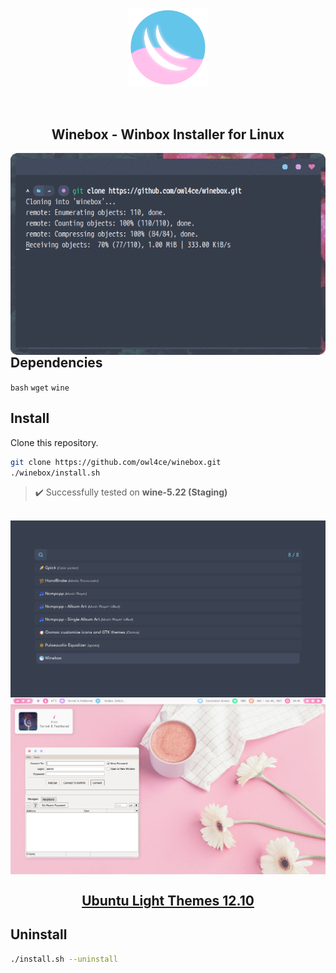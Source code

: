 <p align="center"><a name="top" href="#winebox---winbox-installer-for-linux"><img width="25%" src="./.winebox/winebox.png"></a></p>

<br>

<h2 align="center">Winebox - Winbox Installer for Linux</h2>

<a href="#winebox---winbox-installer-for-linux"><img src="./screenshots/run.gif" align="left" width="516px"/></a>

## Dependencies <img alt="" align="right" src="https://badges.pufler.dev/visits/owl4ce/winebox?style=flat-square&label=&color=fa74b2&logo=GitHub&logoColor=white&labelColor=373e4d"/>
`bash` `wget` `wine`

## Install
Clone this repository.
```bash
git clone https://github.com/owl4ce/winebox.git
./winebox/install.sh
```

> :heavy_check_mark: Successfully tested on **wine-5.22 (Staging)**

<br>

<img src="./screenshots/apps-launcher.png" align="center"/>

<img src="./screenshots/screenshot.png" align="center"/>

## <a href="https://www.deviantart.com/aerilius/art/Ubuntu-Light-Themes-12-10-327631977"><p align="center">Ubuntu Light Themes 12.10</p></a>

## Uninstall
```bash
./install.sh --uninstall
```

